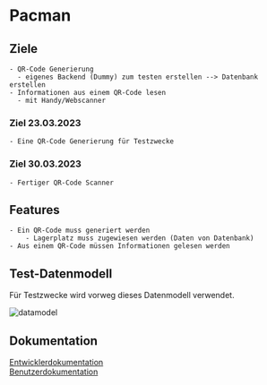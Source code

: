 # Pacman

## Ziele
    - QR-Code Generierung
      - eigenes Backend (Dummy) zum testen erstellen --> Datenbank erstellen
    - Informationen aus einem QR-Code lesen
      - mit Handy/Webscanner
 
### Ziel 23.03.2023
    - Eine QR-Code Generierung für Testzwecke
    
### Ziel 30.03.2023
    - Fertiger QR-Code Scanner
    
## Features
    - Ein QR-Code muss generiert werden
        - Lagerplatz muss zugewiesen werden (Daten von Datenbank)
    - Aus einem QR-Code müssen Informationen gelesen werden
    
## Test-Datenmodell
Für Testzwecke wird vorweg dieses Datenmodell verwendet.

![datamodel](https://github.com/denisepostl/pacman/blob/main/Test_Datenmodell.png)
    
## Dokumentation
[Entwicklerdokumentation](https://github.com/denisepostl/pacman/blob/main/docs/developer_doc.md) <br> 
[Benutzerdokumentation](https://github.com/denisepostl/pacman/blob/main/docs/user_doc.md)

